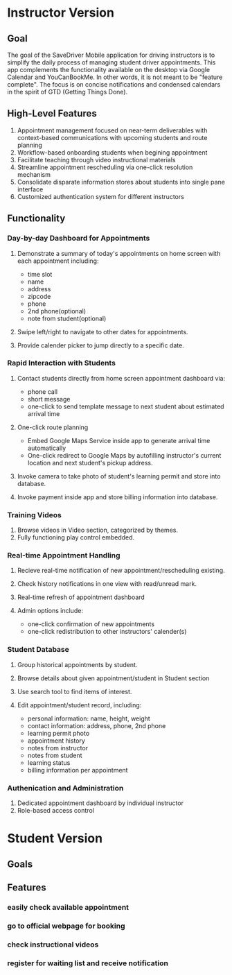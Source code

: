 # Instructor Version

## Goal
The goal of the SaveDriver Mobile application for driving instructors is to simplify the daily process of managing student driver appointments. This app complements the functionality available on the desktop via Google Calendar and YouCanBookMe. In other words, it is not meant to be "feature complete". The focus is on concise notifications and condensed calendars in the spirit of GTD (Getting Things Done).

## High-Level Features
1. Appointment management focused on near-term deliverables with context-based communications with upcoming students and route planning
1. Workflow-based onboarding students when begining appointment
1. Facilitate teaching through video instructional materials
1. Streamline appointment rescheduling via one-click resolution mechanism
1. Consolidate disparate information stores about students into single pane interface
1. Customized authentication system for different instructors


## Functionality
### Day-by-day Dashboard for Appointments
1. Demonstrate a summary of today's appointments on home screen with each appointment including:
    * time slot
    * name
    * address
    * zipcode
    * phone
    * 2nd phone(optional) 
    * note from student(optional)

2. Swipe left/right to navigate to other dates for appointments.

3. Provide calender picker to jump directly to a specific date.

### Rapid Interaction with Students
1. Contact students directly from home screen appointment dashboard via:
   * phone call
   * short message
   * one-click to send template message to next student about estimated arrival time

1. One-click route planning
    * Embed Google Maps Service inside app to generate arrival time automatically
    * One-click redirect to Google Maps by autofilling instructor's current location and next student's pickup address.

1. Invoke camera to take photo of student's learning permit and store into database.

1. Invoke payment inside app and store billing information into database.


### Training Videos
1. Browse videos in Video section, categorized by themes.
1. Fully functioning play control embedded.


### Real-time Appointment Handling
1. Recieve real-time notification of new appointment/rescheduling existing.

1. Check history notifications in one view with read/unread mark.

1. Real-time refresh of appointment dashboard

1. Admin options include:
    * one-click confirmation of new appointments 
    * one-click redistribution to other instructors' calender(s)


### Student Database
1. Group historical appointments by student.

1. Browse details about given appointment/student in Student section 

1. Use search tool to find items of interest.

1. Edit appointment/student record, including:
    * personal information: name, height, weight
    * contact information: address, phone, 2nd phone
    * learning permit photo
    * appointment history
    * notes from instructor
    * notes from student
    * learning status
    * billing information per appointment

### Authenication and Administration
1. Dedicated appointment dashboard by individual instructor
1. Role-based access control

# Student Version
## Goals
## Features
### easily check available appointment
### go to official webpage for booking
### check instructional videos
### register for waiting list and receive notification
